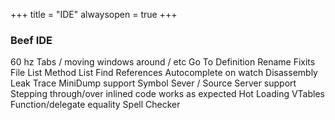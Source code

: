 +++
title = "IDE"
alwaysopen = true
+++

### Beef IDE

60 hz
Tabs / moving windows around / etc
Go To Definition
Rename
Fixits
File List
Method List
Find References
Autocomplete on watch
Disassembly
Leak Trace
MiniDump support
Symbol Sever / Source Server support
Stepping through/over inlined code works as expected
Hot Loading
	VTables
	Function/delegate equality
Spell Checker
